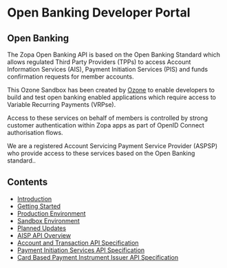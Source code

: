 # Open Banking Developer Portal

## Open Banking

The Zopa Open Banking API is based on the Open Banking Standard which allows regulated Third Party Providers (TPPs) to access Account Information Services (AIS), Payment Initiation Services (PIS) and funds confirmation requests for member accounts.

This Ozone Sandbox has been created by [Ozone](https://ozoneapi.com) to enable developers to build and test open banking enabled applications which require access to Variable Recurring Payments (VRPse).

Access to these services on behalf of members is controlled by strong customer authentication within Zopa apps as part of OpenID Connect authorisation flows.

We are a registered Account Servicing Payment Service Provider (ASPSP) who provide access to these services based on the Open Banking standard..

## Contents

- [Introduction](/perry/developer/documentation?resource=dev-ui-portal&document=docs/10-index.md)
- [Getting Started](/perry/developer/documentation?resource=dev-ui-portal&document=docs/20-getting-started.md)
- [Production Environment](/perry/developer/documentation?resource=dev-ui-portal&document=docs/30-production.md)
- [Sandbox Environment](/perry/developer/documentation?resource=dev-ui-portal&document=docs/40-sandbox.md)
- [Planned Updates](/perry/developer/documentation?resource=dev-ui-portal&document=docs/50-planned-updates.md)
- [AISP API Overview](/perry/developer/documentation?resource=dev-ui-portal&document=docs/API%20Overview/ais.md)
- [Account and Transaction API Specification](/perry/developer/documentation?resource=dev-ui-portal&document=swagger/account-info-openapi.yaml)
- [Payment Initiation Services API Specification](/perry/developer/documentation?resource=dev-ui-portal&document=swagger/payment-initiation-openapi.yaml)
- [Card Based Payment Instrument Issuer API Specification](/perry/developer/documentation?resource=dev-ui-portal&document=swagger/confirmation-funds-openapi.yaml)
